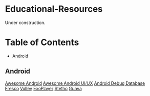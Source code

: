 # Educational-Resources
Under construction.

# Table of Contents
* Android

## Android
[Awesome Android](https://github.com/yongjhih/awesome-android-awesomeness "Awesome Android Github's Page")
[Awesome Android UI/UX](https://github.com/wasabeef/awesome-android-ui "Awesome Android UI/UX Github's Page")
[Android Debug Database](https://github.com/amitshekhariitbhu/Android-Debug-Database "Android Debug Database Github's Page")
[Fresco](https://github.com/facebook/fresco "Facebook's Fresco Android Library Github Page")
[Volley](https://github.com/google/volley "Google's Android Volley Library Github Page")
[ExoPlayer](https://github.com/google/ExoPlayer "ExoPlayer Github's Page")
[Stetho](https://github.com/facebook/stetho "Facebook's Stetho Github Page")
[Guava](https://github.com/google/guava "Google Core Libraries for Java Github's Page")
